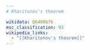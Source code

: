 ```yaml
---
# Kharitonov's theorem

wikidata: Q6400676
msc_classification: 93
wikipedia_links:
  - "[[Kharitonov's theorem]]"
---
```

